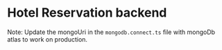 # Hotel Reservation backend

Note: Update the mongoUri in the `mongodb.connect.ts` file with mongoDb atlas to work on production.